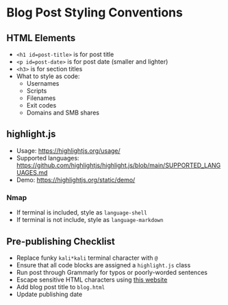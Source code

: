 # Blog Post Styling Conventions

## HTML Elements
- `<h1 id=post-title>` is for post title
- `<p id=post-date>` is for post date (smaller and lighter)
- `<h3>` is for section titles
- What to style as code:
    - Usernames
    - Scripts
    - Filenames
    - Exit codes
    - Domains and SMB shares

## highlight.js

- Usage: https://highlightjs.org/usage/
- Supported languages: https://github.com/highlightjs/highlight.js/blob/main/SUPPORTED_LANGUAGES.md
- Demo: https://highlightjs.org/static/demo/
### Nmap
- If terminal is included, style as `language-shell`
- If terminal is not include, style as `language-markdown`

## Pre-publishing Checklist
- Replace funky `kali*kali` terminal character with `@`
- Ensure that all code blocks are assigned a `highlight.js` class
- Run post through Grammarly for typos or poorly-worded sentences
- Escape sensitive HTML characters using [this website](https://www.freeformatter.com/html-escape.html)
- Add blog post title to `blog.html`
- Update publishing date 